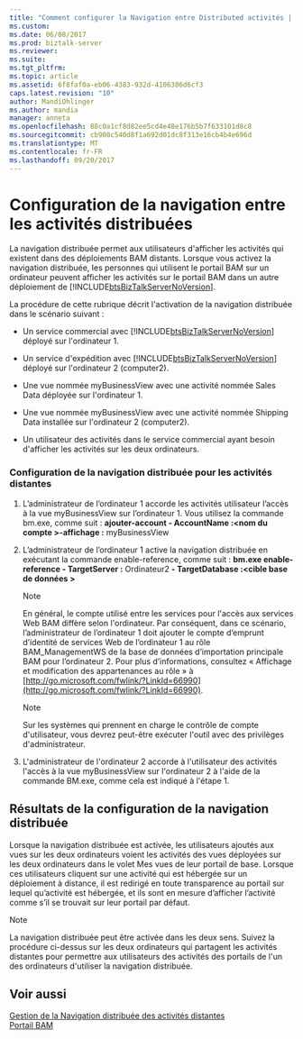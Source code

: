 ```yaml
---
title: "Comment configurer la Navigation entre Distributed activités | Documents Microsoft"
ms.custom: 
ms.date: 06/08/2017
ms.prod: biztalk-server
ms.reviewer: 
ms.suite: 
ms.tgt_pltfrm: 
ms.topic: article
ms.assetid: 6f8faf0a-eb06-4383-932d-4106306d6cf3
caps.latest.revision: "10"
author: MandiOhlinger
ms.author: mandia
manager: anneta
ms.openlocfilehash: 88c0a1cf8d82ee5cd4e48e176b5b7f633101d8c8
ms.sourcegitcommit: cb908c540d8f1a692d01dc8f313e16cb4b4e696d
ms.translationtype: MT
ms.contentlocale: fr-FR
ms.lasthandoff: 09/20/2017
---
```

# <a name="how-to-configure-navigation-between-distributed-activities"></a>Configuration de la navigation entre les activités distribuées
La navigation distribuée permet aux utilisateurs d'afficher les activités qui existent dans des déploiements BAM distants. Lorsque vous activez la navigation distribuée, les personnes qui utilisent le portail BAM sur un ordinateur peuvent afficher les activités sur le portail BAM dans un autre déploiement de [!INCLUDE[btsBizTalkServerNoVersion](../includes/btsbiztalkservernoversion-md.md)].  
  
 La procédure de cette rubrique décrit l'activation de la navigation distribuée dans le scénario suivant :  
  
-   Un service commercial avec [!INCLUDE[btsBizTalkServerNoVersion](../includes/btsbiztalkservernoversion-md.md)] déployé sur l'ordinateur 1.  
  
-   Un service d'expédition avec [!INCLUDE[btsBizTalkServerNoVersion](../includes/btsbiztalkservernoversion-md.md)] déployé sur l'ordinateur 2 (computer2).  
  
-   Une vue nommée myBusinessView avec une activité nommée Sales Data déployée sur l'ordinateur 1.  
  
-   Une vue nommée myBusinessView avec une activité nommée Shipping Data installée sur l'ordinateur 2 (computer2).  
  
-   Un utilisateur des activités dans le service commercial ayant besoin d'afficher les activités sur les deux ordinateurs.  
  
### <a name="how-to-set-up-distributed-navigation-for-remote-activities"></a>Configuration de la navigation distribuée pour les activités distantes  
  
1.  L’administrateur de l’ordinateur 1 accorde les activités utilisateur l’accès à la vue myBusinessView sur l’ordinateur 1. Vous utilisez la commande bm.exe, comme suit : **ajouter-account - AccountName :\<nom du compte >-affichage :** myBusinessView  
  
2.  L’administrateur de l’ordinateur 1 active la navigation distribuée en exécutant la commande enable-reference, comme suit : **bm.exe enable-reference - TargetServer :** Ordinateur2 **- TargetDatabase :\<cible base de données >**  
  
    > [!NOTE]
    >  En général, le compte utilisé entre les services pour l'accès aux services Web BAM diffère selon l'ordinateur. Par conséquent, dans ce scénario, l’administrateur de l’ordinateur 1 doit ajouter le compte d’emprunt d’identité de services Web de l’ordinateur 1 au rôle BAM_ManagementWS de la base de données d’importation principale BAM pour l’ordinateur 2. Pour plus d’informations, consultez « Affichage et modification des appartenances au rôle » à [http://go.microsoft.com/fwlink/?LinkId=66990](http://go.microsoft.com/fwlink/?LinkId=66990).  
  
    > [!NOTE]
    >  Sur les systèmes qui prennent en charge le contrôle de compte d'utilisateur, vous devrez peut-être exécuter l'outil avec des privilèges d'administrateur.  
  
3.  L'administrateur de l'ordinateur 2 accorde à l'utilisateur des activités l'accès à la vue myBusinessView sur l'ordinateur 2 à l'aide de la commande BM.exe, comme cela est indiqué à l'étape 1.  
  
## <a name="results-of-setting-up-distributed-navigation"></a>Résultats de la configuration de la navigation distribuée  
 Lorsque la navigation distribuée est activée, les utilisateurs ajoutés aux vues sur les deux ordinateurs voient les activités des vues déployées sur les deux ordinateurs dans le volet Mes vues de leur portail de base. Lorsque ces utilisateurs cliquent sur une activité qui est hébergée sur un déploiement à distance, il est redirigé en toute transparence au portail sur lequel qu’activité est hébergée, et ils sont en mesure d’afficher l’activité comme s’il se trouvait sur leur portail par défaut.  
  
> [!NOTE]
>  La navigation distribuée peut être activée dans les deux sens. Suivez la procédure ci-dessus sur les deux ordinateurs qui partagent les activités distantes pour permettre aux utilisateurs des activités des portails de l'un des ordinateurs d'utiliser la navigation distribuée.  
  
## <a name="see-also"></a>Voir aussi  
 [Gestion de la Navigation distribuée des activités distantes](../core/managing-distributed-navigation-of-remote-activities.md)   
 [Portail BAM](../core/bam-portal.md)